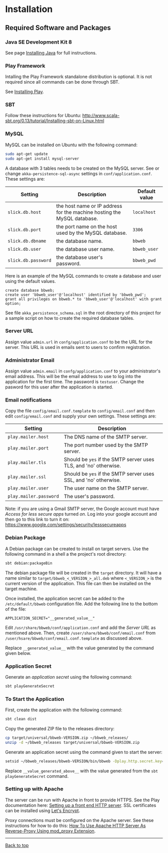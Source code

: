 # Installation

## Required Software and Packages

### Java SE Development Kit 8

See page [Installing Java](InstallJava.md) for full instructions.

### Play Framework

Intalling the Play Framework standalone distribution is optional. It is not required since
all commands can be done through SBT.

See [Installing Play](https://www.playframework.com/documentation/2.5.x/Installing).

### SBT

Follow these instructions for Ubuntu: http://www.scala-sbt.org/0.13/tutorial/Installing-sbt-on-Linux.html

### MySQL

MySQL can be installed on Ubuntu with the following command:

```sh
sudo apt-get update
sudo apt-get install mysql-server
```

A database with 3 tables needs to be created on the MySQL server. See or change `akka-persistence-sql-async`
settings in `conf/application.conf`. These settings are:

| Setting                       | Description                                                             | Default value  |
|-------------------------------|-------------------------------------------------------------------------|----------------|
| `slick.db.host`               | the host name or IP address for the machine hosting the MySQL database. | `localhost`    |
| `slick.db.port`               | the port name on the host used by the MySQL database.                   | `3306`         |
| `slick.db.dbname`             | the database name.                                                      | `bbweb`        |
| `slick.db.user`               | the database user name.                                                 | `bbweb_user`   |
| `slick.db.password`           | the database user's password.                                           | `bbweb_pwd`    |

Here is an example of the MySQL commands to create a database and user using the default values.

```mysql
create database bbweb;
create user 'bbweb_user'@'localhost' identified by 'bbweb_pwd';
grant all privileges on bbweb.* to 'bbweb_user'@'localhost' with grant option;
```

See file `akka_persistence_schema.sql` in the root directory of this project for a sample script on how to
create the required database tables.

### Server URL

Assign value `admin.url` in `confg/application.conf` to be the URL for the server. This URL is used in
emails sent to users to confirm registration.

### Administrator Email

Assign value `admin.email` in `confg/application.conf` to your administrator's email address. This will be the
email address to use to log into the application for the first time. The password is `testuser`. Change the
pasword for this user after the application is started.

### Email notifications

Copy the file `config/email.conf.template` to `config/email.conf` and then edit `config/email.conf` and supply
your own settings. These settings are:

| Setting                | Description                                                      |
|------------------------|------------------------------------------------------------------|
| `play.mailer.host`     | The DNS name of the SMTP server.                                 |
| `play.mailer.port`     | The port number used by the SMTP server.                         |
| `play.mailer.tls`      | Should be `yes` if the SMTP server uses TLS, and 'no' otherwise. |
| `play.mailer.ssl`      | Should be `yes` if the SMTP server uses SSL, and 'no' otherwise. |
| `play.mailer.user`     | The user name on the SMTP server.                                |
| `play.mailer.password` | The user's password.                                             |

Note: if you are using a Gmail SMTP server, the Google account must have *Access for less secure apps* turned
*on*. Log into your google account and then go to this link to turn it on:
https://www.google.com/settings/security/lesssecureapps

### Debian Package

A Debian package can be created to install on target servers. Use the following command in a shell a the
project's root directory:

```sh
sbt debian:packageBin
```

The debian package file will be created in the `target` directory. It will have a name similar to
`target/bbweb_<_VERSION_>_all.deb` where `<_VERSION_>` is the current version of the application. This file
can then be installed on the target machine.

Once installed, the application secret can be added to the `/etc/default/bbweb` configuration file. Add the following line to the bottom of the file:

```
APPLICATION_SECRET="__generated_value__"
```

Edit `/usr/share/bbweb/conf/application.conf` and add the *Server URL* as mentioned above. Then, create
`/user/share/bbweb/conf/email.conf` from `/user/hsare/bbweb/conf/email.conf.template` as discussed above.

Replace `__generated_value__` with the value generated by the command given below.

### Application Secret

Generate an *application secret* using the following command:

```sh
sbt playGenerateSecret
```

### To Start the Application

First, create the application with the following command:

```sh
sbt clean dist
```

Copy the generated ZIP file to the releases directory:

```sh
cp target/universal/bbweb-VERSION.zip ~/bbweb_releases/
unzip -d ~/bbweb_releases target/universal/bbweb-VERSION.zip
```

Generate an application secret using the command given to start the server:

```sh
setsid ~/bbweb_releases/bbweb-VERSION/bin/bbweb -Dplay.http.secret.key=="__value_generated_above__"
```

Replace `__value_generated_above__` with the value generated from the `sbt playGenerateSecret` command.

### Setting up with Apache

The server can be run with Apache in front to provide HTTPS. See the Play documentation
here: [Setting up a front end HTTP server](https://www.playframework.com/documentation/2.5.x/HTTPServer). SSL
certificates can be installed
using
[Let's Encrypt](https://www.digitalocean.com/community/tutorials/how-to-secure-apache-with-let-s-encrypt-on-ubuntu-14-04).

Proxy connections must be configured on the Apache server. See these instructions for how to do
this:
[How To Use Apache HTTP Server As Reverse-Proxy Using mod_proxy Extension](https://www.digitalocean.com/community/tutorials/how-to-use-apache-http-server-as-reverse-proxy-using-mod_proxy-extension).

---

[Back to top](../README.md)
